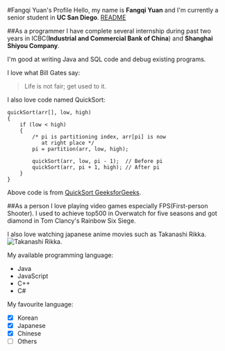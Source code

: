 #Fangqi Yuan's Profile
Hello, my name is **Fangqi Yuan** and I'm currently a senior student in **UC San Diego**.
[README](/CSE110_repo/README.md)

##As a programmer
I have complete several internship during past two years in ICBC(**Industrial and Commercial Bank of China**) and **Shanghai Shiyou Company**.

I'm good at writing Java and SQL code and debug existing programs.

I love what Bill Gates say:
> Life is not fair; get used to it.

I also love code named QuickSort:
```
quickSort(arr[], low, high)
{
    if (low < high)
    {
        /* pi is partitioning index, arr[pi] is now
           at right place */
        pi = partition(arr, low, high);

        quickSort(arr, low, pi - 1);  // Before pi
        quickSort(arr, pi + 1, high); // After pi
    }
}
```
Above code is from [QuickSort GeeksforGeeks](https://www.geeksforgeeks.org/quick-sort/).


##As a person
I love playing video games especially FPS(First-person Shooter). I used to achieve top500 in Overwatch for five seasons and got diamond in Tom Clancy's Rainbow Six Siege.

I also love watching japanese anime movies such as Takanashi Rikka.
![Takanashi Rikka](https://www.google.com/search?q=takanashi+rikka&rlz=1C1GCEA_enUS972US972&tbm=isch&source=iu&ictx=1&fir=c8dl2GFe9eCDoM%252Clr0NnDxOg5wl8M%252C_%253B6djUA2FQFRxIlM%252CC0eTOvyE_76aRM%252C_%253BlljtLjbJQAQMuM%252CV6TffvAHdZYMSM%252C_%253BuFDYFhrslejuQM%252CFox_BmWTClAHSM%252C_%253BFfMYY1NwXBsD-M%252CQVbb7_pzgBrh0M%252C_%253BcsbUO2sEhIVIfM%252CMAUR008qSowlcM%252C_%253BQavFZRlhQvneVM%252CmrdSWXhWFounMM%252C_%253Br8zdFQA0CRt69M%252CKDRaSCNKMWVhUM%252C_&vet=1&usg=AI4_-kQBvfjkHJBRT8QFe1XQc5UwpuXywg&sa=X&ved=2ahUKEwih8aPb5pjzAhW2CjQIHZWuBXQQ9QF6BAgWEAE&biw=1920&bih=1089&dpr=1#imgrc=c8dl2GFe9eCDoM).

My available programming language:
- Java
- JavaScript
- C++
- C#

My favourite language:
- [x] Korean
- [x] Japanese
- [x] Chinese
- [ ] Others
